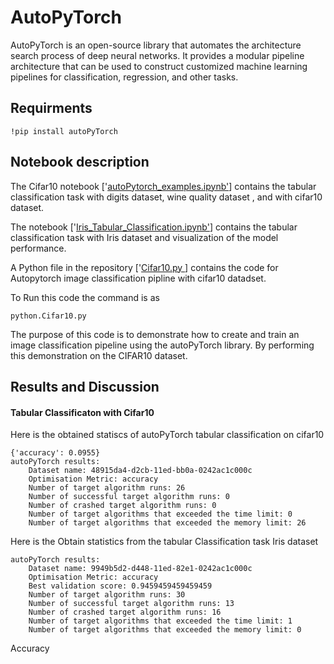 # AutoPyTorch
AutoPyTorch is an open-source library that automates the architecture search process of deep neural networks. It provides a modular pipeline architecture that can be used to construct customized machine learning pipelines for classification, regression, and other tasks.


## Requirments  

 ```
!pip install autoPyTorch
```
## Notebook description
The Cifar10 notebook ['[autoPytorch_examples.ipynb'](https://github.com/ilyas4225/AutoPyTorch/blob/main/autoPytorch_examples.ipynb)] contains the tabular classification task with digits dataset, wine quality dataset , and with cifar10 dataset.

The notebook ['[Iris_Tabular_Classification.ipynb'](https://github.com/ilyas4225/AutoPyTorch/blob/main/Iris_Tabular_Classification.ipynb)] contains the tabular classification task with Iris dataset and visualization of the model performance.



 A Python file in the repository ['[Cifar10.py ](https://github.com/ilyas4225/AutoPyTorch/blob/main/Cifar10.py)] contains the  code for Autopytorch image classification pipline with cifar10 datadset.


To Run this code the command is as

 ```
python.Cifar10.py
```

The purpose of this code is to demonstrate how to create and train an image classification pipeline using the autoPyTorch library. By performing this demonstration on the CIFAR10 dataset.




## Results and Discussion
#### Tabular Classificaton with Cifar10
Here is the obtained statiscs of autoPyTorch tabular classification on cifar10

```
{'accuracy': 0.0955}
autoPyTorch results:
	Dataset name: 48915da4-d2cb-11ed-bb0a-0242ac1c000c
	Optimisation Metric: accuracy
	Number of target algorithm runs: 26
	Number of successful target algorithm runs: 0
	Number of crashed target algorithm runs: 0
	Number of target algorithms that exceeded the time limit: 0
	Number of target algorithms that exceeded the memory limit: 26
```


Here is the Obtain statistics from the tabular Classification task Iris dataset

```
autoPyTorch results:
	Dataset name: 9949b5d2-d448-11ed-82e1-0242ac1c000c
	Optimisation Metric: accuracy
	Best validation score: 0.9459459459459459
	Number of target algorithm runs: 30
	Number of successful target algorithm runs: 13
	Number of crashed target algorithm runs: 16
	Number of target algorithms that exceeded the time limit: 1
	Number of target algorithms that exceeded the memory limit: 0
```
Accuracy 

